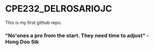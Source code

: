 # CPE232_DELROSARIOJC

This is my first github repo.

### "No'ones a pro from the start. They need time to adjust" - Hong Doo Sik
